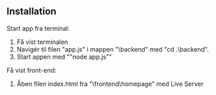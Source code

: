 ## Installation

Start app fra terminal:

1.  Få vist terminalen
2.  Navigér til filen "app.js" i mappen "\backend" med "cd .\backend\".
3.  Start appen med ""node app.js""

Få vist front-end:

1.  Åben filen index.html fra "\frontend\homepage" med Live Server
